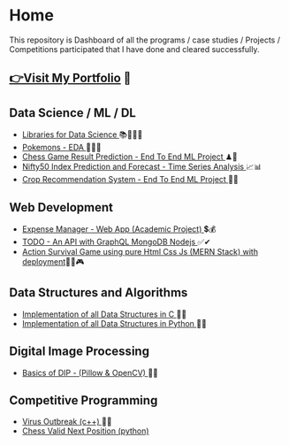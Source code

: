 # Home
This repository is Dashboard of all the programs / case studies / Projects / Competitions participated that I have done and cleared successfully.

## [👉Visit My Portfolio](https://sahilsk202.github.io/Portfolio/) 📑

## Data Science / ML / DL
* [ Libraries for Data Science ](https://github.com/SahilSK202/Libraries_for_Data_Science) 📚📔📕📖
* [ Pokemons - EDA ](https://github.com/SahilSK202/EDA-on-Pokemons)🐔🦄🐺
* [ Chess Game Result Prediction - End To End ML Project ](https://github.com/SahilSK202/Chess-Game-Result-Prediction)♟👑
* [ Nifty50 Index Prediction and Forecast - Time Series Analysis ](https://github.com/SahilSK202/Nifty50-Index-Dashboard)📈📊
* [ Crop Recommendation System - End To End ML Project ](https://github.com/SahilSK202/Crop-Recommendation-System)🌲🌴


## Web Development
* [ Expense Manager - Web App (Academic Project) ](https://github.com/SahilSK202/Expense-Manager)💲💰
* [ TODO - An API with GraphQL MongoDB Nodejs ](https://github.com/SahilSK202/TODO)✅✔
* [ Action Survival Game using pure Html Css Js (MERN Stack) with deployment](https://github.com/SahilSK202/Action-Game)🎯🎲🎮


## Data Structures and Algorithms
* [ Implementation of all Data Structures in C  ](https://github.com/SahilSK202/Data_Structures_using_C)📐🔎
* [ Implementation of all Data Structures in Python  ](https://github.com/SahilSK202/Data_Structures_using_Python)📐🔎


## Digital Image Processing
* [ Basics of DIP - (Pillow & OpenCV) ](https://github.com/SahilSK202/Image-Processing)📸🤳


## Competitive Programming
* [ Virus Outbreak (c++) ](https://github.com/SahilSK202/Virus_Outbreak_cp)🦠🦟
* [ Chess Valid Next Position (python) ](https://github.com/SahilSK202/Chess_Valid_Next_Positon_cp)



